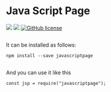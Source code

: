 # Java Script Page

![](https://img.shields.io/badge/language-Javascript-red) ![](https://img.shields.io/badge/version-0.0.1-brightgreen) [![GitHub license](https://img.shields.io/badge/license-MIT-blue.svg)](https://github.com/myyrakle/REAL_JSP/blob/master/LICENSE)

##

It can be installed as follows:

```
npm install --save javascriptpage
```

##

And you can use it like this

```
const jsp = require("javascriptpage");

```
